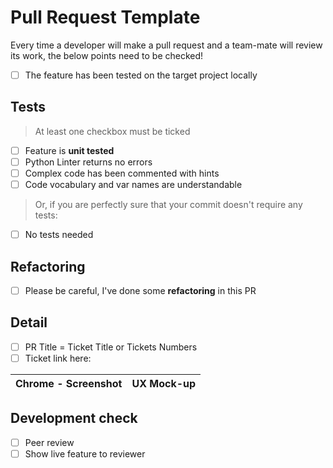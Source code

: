# Pull Request Template

Every time a developer will make a pull request and a team-mate will review its
work, the below points need to be checked!

* [ ] The feature has been tested on the target project locally

## Tests

> At least one checkbox must be ticked

* [ ] Feature is **unit tested**
* [ ] Python Linter returns no errors
* [ ] Complex code has been commented with hints
* [ ] Code vocabulary and var names are understandable

> Or, if you are perfectly sure that your commit doesn't require any tests:

* [ ] No tests needed

## Refactoring

* [ ] Please be careful, I've done some **refactoring** in this PR

## Detail

* [ ] PR Title = Ticket Title or Tickets Numbers
* [ ] Ticket link here:

| Chrome - Screenshot | UX Mock-up |
| ------------------- | ---------- |


## Development check

* [ ] Peer review
* [ ] Show live feature to reviewer
